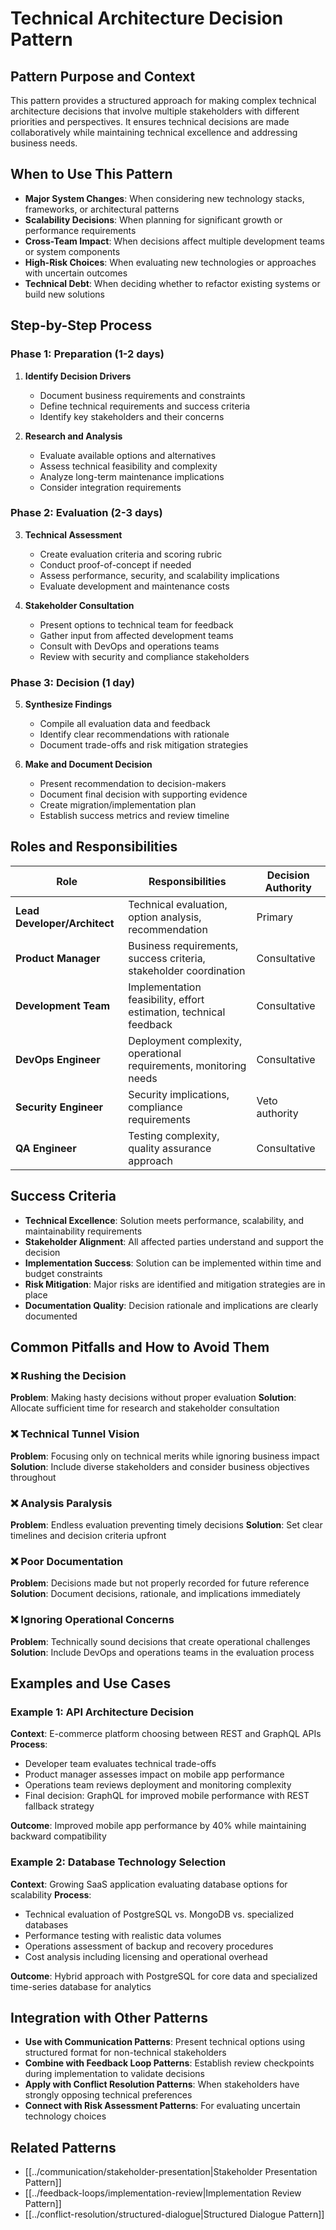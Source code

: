 # Technical Architecture Decision Pattern

## Pattern Purpose and Context

This pattern provides a structured approach for making complex technical architecture decisions that involve multiple stakeholders with different priorities and perspectives. It ensures technical decisions are made collaboratively while maintaining technical excellence and addressing business needs.

## When to Use This Pattern

- **Major System Changes**: When considering new technology stacks, frameworks, or architectural patterns
- **Scalability Decisions**: When planning for significant growth or performance requirements
- **Cross-Team Impact**: When decisions affect multiple development teams or system components
- **High-Risk Choices**: When evaluating new technologies or approaches with uncertain outcomes
- **Technical Debt**: When deciding whether to refactor existing systems or build new solutions

## Step-by-Step Process

### Phase 1: Preparation (1-2 days)
1. **Identify Decision Drivers**
   - Document business requirements and constraints
   - Define technical requirements and success criteria
   - Identify key stakeholders and their concerns

2. **Research and Analysis**
   - Evaluate available options and alternatives
   - Assess technical feasibility and complexity
   - Analyze long-term maintenance implications
   - Consider integration requirements

### Phase 2: Evaluation (2-3 days)
3. **Technical Assessment**
   - Create evaluation criteria and scoring rubric
   - Conduct proof-of-concept if needed
   - Assess performance, security, and scalability implications
   - Evaluate development and maintenance costs

4. **Stakeholder Consultation**
   - Present options to technical team for feedback
   - Gather input from affected development teams
   - Consult with DevOps and operations teams
   - Review with security and compliance stakeholders

### Phase 3: Decision (1 day)
5. **Synthesize Findings**
   - Compile all evaluation data and feedback
   - Identify clear recommendations with rationale
   - Document trade-offs and risk mitigation strategies

6. **Make and Document Decision**
   - Present recommendation to decision-makers
   - Document final decision with supporting evidence
   - Create migration/implementation plan
   - Establish success metrics and review timeline

## Roles and Responsibilities

| Role | Responsibilities | Decision Authority |
|------|------------------|-------------------|
| **Lead Developer/Architect** | Technical evaluation, option analysis, recommendation | Primary |
| **Product Manager** | Business requirements, success criteria, stakeholder coordination | Consultative |
| **Development Team** | Implementation feasibility, effort estimation, technical feedback | Consultative |
| **DevOps Engineer** | Deployment complexity, operational requirements, monitoring needs | Consultative |
| **Security Engineer** | Security implications, compliance requirements | Veto authority |
| **QA Engineer** | Testing complexity, quality assurance approach | Consultative |

## Success Criteria

- **Technical Excellence**: Solution meets performance, scalability, and maintainability requirements
- **Stakeholder Alignment**: All affected parties understand and support the decision
- **Implementation Success**: Solution can be implemented within time and budget constraints
- **Risk Mitigation**: Major risks are identified and mitigation strategies are in place
- **Documentation Quality**: Decision rationale and implications are clearly documented

## Common Pitfalls and How to Avoid Them

### ❌ Rushing the Decision
**Problem**: Making hasty decisions without proper evaluation
**Solution**: Allocate sufficient time for research and stakeholder consultation

### ❌ Technical Tunnel Vision
**Problem**: Focusing only on technical merits while ignoring business impact
**Solution**: Include diverse stakeholders and consider business objectives throughout

### ❌ Analysis Paralysis
**Problem**: Endless evaluation preventing timely decisions
**Solution**: Set clear timelines and decision criteria upfront

### ❌ Poor Documentation
**Problem**: Decisions made but not properly recorded for future reference
**Solution**: Document decisions, rationale, and implications immediately

### ❌ Ignoring Operational Concerns
**Problem**: Technically sound decisions that create operational challenges
**Solution**: Include DevOps and operations teams in the evaluation process

## Examples and Use Cases

### Example 1: API Architecture Decision
**Context**: E-commerce platform choosing between REST and GraphQL APIs
**Process**:
- Developer team evaluates technical trade-offs
- Product manager assesses impact on mobile app performance
- Operations team reviews deployment and monitoring complexity
- Final decision: GraphQL for improved mobile performance with REST fallback strategy

**Outcome**: Improved mobile app performance by 40% while maintaining backward compatibility

### Example 2: Database Technology Selection
**Context**: Growing SaaS application evaluating database options for scalability
**Process**:
- Technical evaluation of PostgreSQL vs. MongoDB vs. specialized databases
- Performance testing with realistic data volumes
- Operations assessment of backup and recovery procedures
- Cost analysis including licensing and operational overhead

**Outcome**: Hybrid approach with PostgreSQL for core data and specialized time-series database for analytics

## Integration with Other Patterns

- **Use with Communication Patterns**: Present technical options using structured format for non-technical stakeholders
- **Combine with Feedback Loop Patterns**: Establish review checkpoints during implementation to validate decisions
- **Apply with Conflict Resolution Patterns**: When stakeholders have strongly opposing technical preferences
- **Connect with Risk Assessment Patterns**: For evaluating uncertain technology choices

## Related Patterns

- [[../communication/stakeholder-presentation|Stakeholder Presentation Pattern]]
- [[../feedback-loops/implementation-review|Implementation Review Pattern]]
- [[../conflict-resolution/structured-dialogue|Structured Dialogue Pattern]]